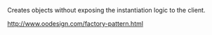 Creates objects without exposing the instantiation logic to the client.

http://www.oodesign.com/factory-pattern.html

